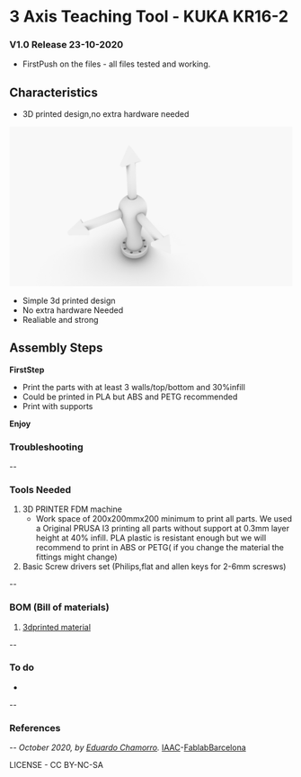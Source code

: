 # 3 Axis Teaching Tool - KUKA KR16-2

### V1.0 Release 23-10-2020
- FirstPush on the files - all files tested and working.

## Characteristics

- 3D printed design,no extra hardware needed


![](3DPRINT-KukaKr16-2.jpg)


* Simple 3d printed design
* No extra hardware Needed
* Realiable and strong

## Assembly Steps

**FirstStep**

- Print the parts with at least 3 walls/top/bottom and 30%infill
- Could be printed in PLA but ABS and PETG recommended
- Print with supports


**Enjoy**


### Troubleshooting

--

### Tools Needed

1. 3D PRINTER FDM machine
	* Work space of 200x200mmx200 minimum to print all parts. We used a Original PRUSA I3 printing all parts without support at 0.3mm layer height at 40% infill. PLA plastic is resistant enough but we will recommend to print in ABS or PETG( if you change the material the fittings might change)
2. Basic Screw drivers set (Philips,flat and allen keys for 2-6mm scresws)

--
### BOM (Bill of materials)

1. [3dprinted material]()

--

### To do

*
--

### References


--
*October 2020, by [Eduardo Chamorro](http://eduardochamorro.github.io/beansreels/index.html).*
[IAAC](https://iaac.net/)-[FablabBarcelona](https://fablabbcn.org/)

LICENSE - CC BY-NC-SA
